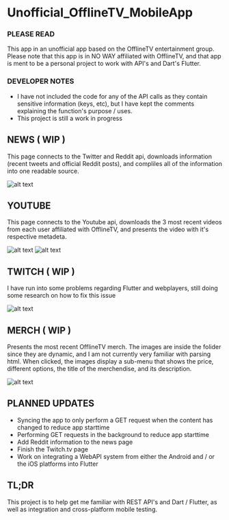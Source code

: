 # Unofficial_OfflineTV_MobileApp

### PLEASE READ 
This app in an unofficial app based on the OfflineTV 
entertainment group. Please note that this app is in 
NO WAY affiliated with OfflineTV, and that app is ment 
to be a personal project to work with API's and Dart's 
Flutter.

### DEVELOPER NOTES
- I have not included the code for any of the API calls as they 
contain sensitive information (keys, etc), but I have kept the
comments explaining the function's purpose / uses.
- This project is still a work in progress


## NEWS ( WIP )
This page connects to the Twitter and Reddit api, downloads 
information (recent tweets and official Reddit posts), 
and compliles all of the information into one readable source. 

![alt text](https://github.com/Tamiyo/Unofficial_OfflineTV_MobileApp/blob/master/resources/news.png)

## YOUTUBE
This page connects to the Youtube api, downloads the 3 most 
recent videos from each user affiliated with OfflineTV, 
and presents the video with it's respective metadeta. 

![alt text](https://github.com/Tamiyo/Unofficial_OfflineTV_MobileApp/blob/master/resources/youtube.png) 
![alt text](https://github.com/Tamiyo/Unofficial_OfflineTV_MobileApp/blob/master/resources/youtube2.png)

## TWITCH ( WIP )
I have run into some problems regarding Flutter and webplayers, 
still doing some research on how to fix this issue 

![alt text](https://github.com/Tamiyo/Unofficial_OfflineTV_MobileApp/blob/master/resources/twitch.png)


## MERCH ( WIP )
Presents the most recent OfflineTV merch. The images are inside 
the folider since they are dynamic, and I am not currently 
very familiar with parsing html. When clicked, the images display 
a sub-menu that shows the price, different options, the title of 
the merchendise, and its description.

![alt text](https://github.com/Tamiyo/Unofficial_OfflineTV_MobileApp/blob/master/resources/merch.png)

## PLANNED UPDATES
- Syncing the app to only perform a GET request when the content has changed to reduce app starttime
- Performing GET requests in the background to reduce app starttime
- Add Reddit information to the news page
- Finish the Twitch.tv page
- Work on integrating a WebAPI system from either the Android and / or the iOS platforms into Flutter

## TL;DR
This project is to help get me familiar with REST API's and Dart / Flutter, as well as integration and cross-platform mobile testing.
